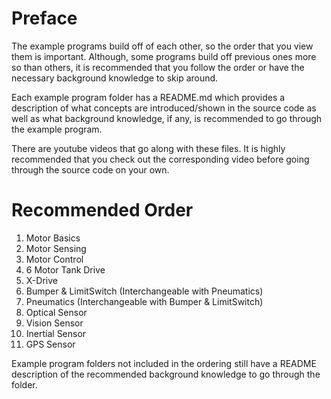 # Preface

The example programs build off of each other, so the order that you view them is important.
Although, some programs build off previous ones more so than others, it is recommended that you follow
the order or have the necessary background knowledge to skip around.

Each example program folder has a README.md which provides a description of what concepts are introduced/shown 
in the source code as well as what background knowledge, if any, is recommended to go through the example program.

There are youtube videos that go along with these files. It is highly recommended that you check out the corresponding
video before going through the source code on your own.


# Recommended Order 


1. Motor Basics
2. Motor Sensing
3. Motor Control
4. 6 Motor Tank Drive
5. X-Drive
6. Bumper & LimitSwitch (Interchangeable with Pneumatics)
7. Pneumatics (Interchangeable with Bumper & LimitSwitch)
8. Optical Sensor
9. Vision Sensor
10. Inertial Sensor
11. GPS Sensor

Example program folders not included in the ordering still have a README description of the recommended background knowledge to
go through the folder.


